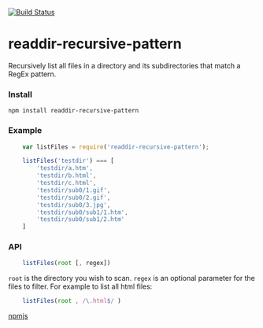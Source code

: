 [![Build Status](https://travis-ci.org/vadim-ivlev/readdir-recursive-pattern.svg?branch=master)](https://travis-ci.org/vadim-ivlev/readdir-recursive-pattern)
# readdir-recursive-pattern
Recursively list all files in a directory and its subdirectories that match a RegEx pattern. 


### Install

    npm install readdir-recursive-pattern

### Example

```javascript
    var listFiles = require('readdir-recursive-pattern');

    listFiles('testdir') === [
        'testdir/a.htm',
        'testdir/b.html',
        'testdir/c.html',
        'testdir/sub0/1.gif',
        'testdir/sub0/2.gif',
        'testdir/sub0/3.jpg',
        'testdir/sub0/sub1/1.htm',
        'testdir/sub0/sub1/2.htm' 
    ]
```

### API

```javascript
    listFiles(root [, regex])
```    

`root` is the directory you wish to scan. `regex` is an optional parameter for the files to filter. For example to list all html files:

```javascript
    listFiles(root , /\.html$/ )
```    

[npmjs](https://www.npmjs.com/package/readdir-recursive-pattern)